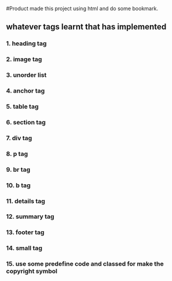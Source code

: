 #Product 
made this project using html and do some bookmark.

## whatever tags learnt that has implemented

### 1. heading tag
### 2. image tag
### 3. unorder list
### 4. anchor tag
### 5. table tag
### 6. section tag
### 7. div tag
### 8. p tag
### 9. br tag
### 10.  b tag
### 11. details tag
### 12. summary tag
### 13. footer tag
### 14. small tag  
### 15. use some predefine code and classed for make the copyright symbol
 